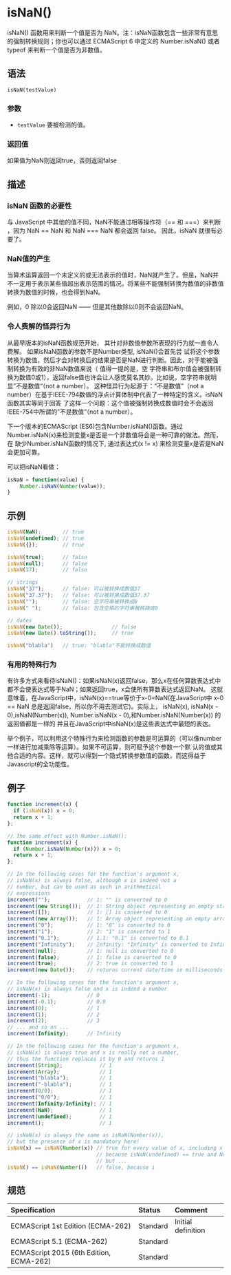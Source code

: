 # isNaN()

isNaN() 函数用来判断一个值是否为 NaN。注：isNaN函数包含一些非常有意思的强制转换规则；你也可以通过 ECMAScript 6 中定义的 Number.isNaN() 或者 typeof 来判断一个值是否为非数值。

## 语法
`isNaN(testValue)`

### 参数

* `testValue` 要被检测的值。

### 返回值

如果值为NaN则返回true，否则返回false

## 描述

### isNaN 函数的必要性

与 JavaScript 中其他的值不同，NaN不能通过相等操作符（== 和 ===）来判断 ，因为 NaN == NaN 和 NaN === NaN 都会返回 false。 因此，isNaN 就很有必要了。

### NaN值的产生

当算术运算返回一个未定义的或无法表示的值时，NaN就产生了。但是，NaN并不一定用于表示某些值超出表示范围的情况。将某些不能强制转换为数值的非数值转换为数值的时候，也会得到NaN。

例如，0 除以0会返回NaN —— 但是其他数除以0则不会返回NaN。

### 令人费解的怪异行为

从最早版本的isNaN函数规范开始， 其针对非数值参数所表现的行为就一直令人费解。 如果isNaN函数的参数不是Number类型, isNaN()会首先尝
试将这个参数转换为数值，然后才会对转换后的结果是否是NaN进行判断。因此，对于能被强制转换为有效的非NaN数值来说（ 值得一提的是，空
字符串和布尔值会被强制转换为数值0或1），返回false值也许会让人感觉莫名其妙。比如说，空字符串就明显”不是数值“（not a number）。
这种怪异行为起源于：“不是数值”（not a number）在基于IEEE-794数值的浮点计算体制中代表了一种特定的含义。isNaN函数其实等同于回答
了这样一个问题：这个值被强制转换成数值时会不会返回IEEE-754​中所谓的”不是数值“（not a number）。

下一个版本的ECMAScript (ES6)包含Number.isNaN()函数。通过Number.isNaN(x)来检测变量x是否是一个非数值将会是一种可靠的做法。然而，在
缺少Number.isNaN函数的情况下, 通过表达式(x != x) 来检测变量x是否是NaN会更加可靠。

可以把isNaN看做：
```javascript
isNaN = function(value) {
    Number.isNaN(Number(value));
}
```

## 示例

```javascript
isNaN(NaN);       // true
isNaN(undefined); // true
isNaN({});        // true

isNaN(true);      // false
isNaN(null);      // false
isNaN(37);        // false

// strings
isNaN("37");      // false: 可以被转换成数值37
isNaN("37.37");   // false: 可以被转换成数值37.37
isNaN("");        // false: 空字符串被转换成0
isNaN(" ");       // false: 包含空格的字符串被转换成0

// dates
isNaN(new Date());                // false
isNaN(new Date().toString());     // true

isNaN("blabla")   // true: "blabla"不能转换成数值
```

### 有用的特殊行为

有许多方式来看待isNaN()：如果isNaN(x)返回false，那么x在任何算数表达式中都不会使表达式等于NaN；如果返回true，x会使所有算数表达式返回NaN。
这就意味着，在JavaScript中，isNaN(x)==true等价于x-0=NaN(在JavaScript中 x-0 == NaN 总是返回false，所以你不用去测试它)。实际上， isNaN(x),
isNaN(x - 0),isNaN(Number(x)), Number.isNaN(x - 0),和Number.isNaN(Number(x)) 的返回值都是一样的 并且在JavaScript中isNaN(x)是这些表达式中最短的表达。

举个例子，可以利用这个特殊行为来检测函数的参数是可运算的（可以像number一样进行加减乘除等运算）。如果不可运算，则可赋予这个参数一个默
认的值或其他合适的内容。这样，就可以得到一个隐式转换参数值的函数，而这得益于Javascript的全功能性。

## 例子
```javascript
function increment(x) {
  if (isNaN(x)) x = 0;
  return x + 1;
};

// The same effect with Number.isNaN():
function increment(x) {
  if (Number.isNaN(Number(x))) x = 0;
  return x + 1;
};

// In the following cases for the function's argument x,
// isNaN(x) is always false, although x is indeed not a
// number, but can be used as such in arithmetical
// expressions
increment("");            // 1: "" is converted to 0
increment(new String());  // 1: String object representing an empty string is converted to 0
increment([]);            // 1: [] is converted to 0
increment(new Array());   // 1: Array object representing an empty array is converted to 0
increment("0");           // 1: "0" is converted to 0
increment("1");           // 2: "1" is converted to 1
increment("0.1");         // 1.1: "0.1" is converted to 0.1
increment("Infinity");    // Infinity: "Infinity" is converted to Infinity
increment(null);          // 1: null is converted to 0
increment(false);         // 1: false is converted to 0
increment(true);          // 2: true is converted to 1
increment(new Date());    // returns current date/time in milliseconds plus 1

// In the following cases for the function's argument x,
// isNaN(x) is always false and x is indeed a number
increment(-1);            // 0
increment(-0.1);          // 0.9
increment(0);             // 1
increment(1);             // 2
increment(2);             // 3
// ... and so on ...
increment(Infinity);      // Infinity

// In the following cases for the function's argument x,
// isNaN(x) is always true and x is really not a number,
// thus the function replaces it by 0 and returns 1
increment(String);            // 1
increment(Array);             // 1
increment("blabla");          // 1
increment("-blabla");         // 1
increment(0/0);               // 1
increment("0/0");             // 1
increment(Infinity/Infinity); // 1
increment(NaN);               // 1
increment(undefined);         // 1
increment();                  // 1

// isNaN(x) is always the same as isNaN(Number(x)),
// but the presence of x is mandatory here!
isNaN(x) == isNaN(Number(x)) // true for every value of x, including x == undefined,
                             // because isNaN(undefined) == true and Number(undefined) returns NaN,
                             // but ...
isNaN() == isNaN(Number())   // false, because i
```

## 规范

| Specification                           | Status   | Comment            |
|:-----------------------------------|:--------|:-----------------|
| ECMAScript 1st Edition (ECMA-262)       | Standard | Initial definition |
| ECMAScript 5.1 (ECMA-262)               | Standard |                    |
| ECMAScript 2015 (6th Edition, ECMA-262) | Standard |                    |